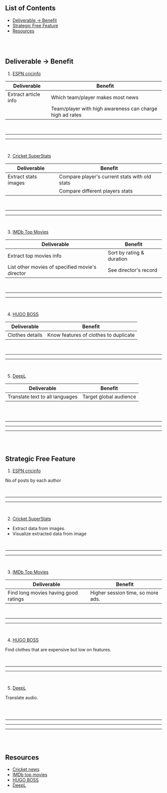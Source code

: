 ## List of Contents   <!-- omit in toc -->

- [Deliverable → Benefit](#deliverable--benefit)
- [Strategic Free Feature](#strategic-free-feature)
- [Resources](#resources)

<br>
<br>

## Deliverable → Benefit

1. [ESPN cricinfo][1]

| Deliverable          | Benefit                                                  |
| -------------------- | -------------------------------------------------------- |
| Extract article info | Which team/player makes most news                        |
|                      | Team/player with high awareness can charge high ad rates |

<br>
<hr>
<hr>
<br>

2. [Cricket SuperStats][2]

| Deliverable          | Benefit                                       |
| -------------------- | --------------------------------------------- |
| Extract stats images | Compare player's current stats with old stats |
|                      | Compare different players stats               |

<br>
<hr>
<hr>
<br>

3. [IMDb Top Movies][3]

| Deliverable                                     | Benefit                   |
| ----------------------------------------------- | ------------------------- |
| Extract top movies info                         | Sort by rating & duration |
| List other movies of specified movie's director | See director's record     |

<br>
<hr>
<hr>
<br>

4. [HUGO BOSS][4]

| Deliverable     | Benefit                               |
| --------------- | ------------------------------------- |
| Clothes details | Know features of clothes to duplicate |

<br>
<hr>
<hr>
<br>

5. [DeepL][5]

| Deliverable                     | Benefit                |
| ------------------------------- | ---------------------- |
| Translate text to all languages | Target global audience |

<br>
<br>
<hr>
<hr>
<hr>
<br>
<br>

## Strategic Free Feature

1. [ESPN cricinfo][1]

No.of posts by each author


<br>
<hr>
<hr>
<br>

2. [Cricket SuperStats][2]

* Extract data from images.
* Visualize extracted data from image

<br>
<hr>
<hr>
<br>

3. [IMDb Top Movies][3]

| Deliverable                          | Benefit                           |
| ------------------------------------ | --------------------------------- |
| Find long movies having good ratings | Higher session time, so more ads. |

<br>
<hr>
<hr>
<br>

4. [HUGO BOSS][4]

Find clothes that are expensive but low on features.


<br>
<hr>
<hr>
<br>

5. [DeepL][5]

Translate audio.


<br>
<br>
<hr>
<hr>
<hr>
<br>
<br>

## Resources

* [Cricket news][1]
* [IMDb top movies][3]
* [HUGO BOSS][4]
* [DeepL][5]

[1]: https://www.espncricinfo.com/latest-cricket-news "Cricket news - ESPN"

[2]: https://www.espncricinfo.com/genre/superstats-706 "Cricket SuperStats - ESPN"

[3]: https://www.imdb.com/chart/top "Top movies - IMDb"

[4]: https://www.hugoboss.com/ "HUGO BOSS"

[5]: https://www.deepl.com/ "DeelL - Language translator"
